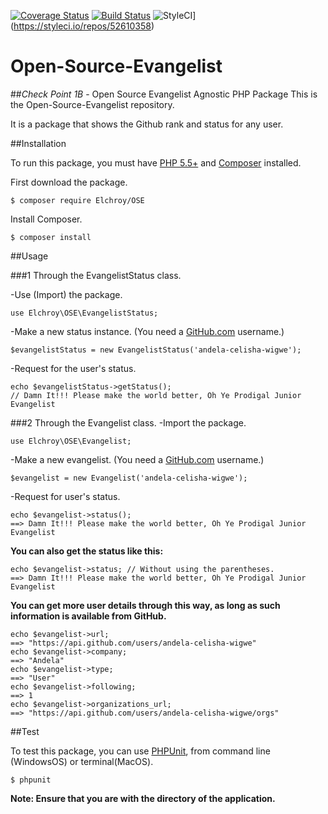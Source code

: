 [![Coverage Status](https://coveralls.io/repos/github/andela-celisha-wigwe/Open-Source-Evangelist/badge.svg?branch=develop)](https://coveralls.io/github/andela-celisha-wigwe/Open-Source-Evangelist?branch=develop)
[![Build Status](https://travis-ci.org/andela-celisha-wigwe/Open-Source-Evangelist.svg?branch=master)](https://travis-ci.org/andela-celisha-wigwe/Open-Source-Evangelist)
![StyleCI](https://styleci.io/repos/52610358/shield)](https://styleci.io/repos/52610358)

# Open-Source-Evangelist

##*Check Point 1B* - Open Source Evangelist Agnostic PHP Package
This is the Open-Source-Evangelist repository.

It is a package that shows the Github rank and status for any user.

##Installation

To run this package, you must have [PHP 5.5+](http://http://php.net/) and [Composer](https://getcomposer.org/) installed.

First download the package.

`$ composer require Elchroy/OSE`

Install Composer.

`$ composer install`

##Usage

###1 Through the EvangelistStatus class.

-Use (Import) the package.
```
use Elchroy\OSE\EvangelistStatus;
```
-Make a new status instance. (You need a [GitHub.com](https://github.com) username.)
```
$evangelistStatus = new EvangelistStatus('andela-celisha-wigwe');
```
-Request for the user's status.
```
echo $evangelistStatus->getStatus();
// Damn It!!! Please make the world better, Oh Ye Prodigal Junior Evangelist
```

###2 Through the Evangelist class.
-Import the package.
```
use Elchroy\OSE\Evangelist;
```
-Make a new evangelist. (You need a [GitHub.com](https://github.com) username.)
```
$evangelist = new Evangelist('andela-celisha-wigwe');
```
-Request for user's status.
```
echo $evangelist->status();
==> Damn It!!! Please make the world better, Oh Ye Prodigal Junior Evangelist
```
**You can also get the status like this:**
```
echo $evangelist->status; // Without using the parentheses.
==> Damn It!!! Please make the world better, Oh Ye Prodigal Junior Evangelist
```
**You can get more user details through this way, as long as such information is available from GitHub.**
```
echo $evangelist->url;
==> "https://api.github.com/users/andela-celisha-wigwe"
echo $evangelist->company;
==> "Andela"
echo $evangelist->type;
==> "User"
echo $evangelist->following;
==> 1
echo $evangelist->organizations_url;
==> "https://api.github.com/users/andela-celisha-wigwe/orgs"
```

##Test

To test this package, you can use [PHPUnit](https://phpunit.de/), from command line (WindowsOS) or terminal(MacOS).

`$ phpunit`

**Note: Ensure that you are with the directory of the application.**